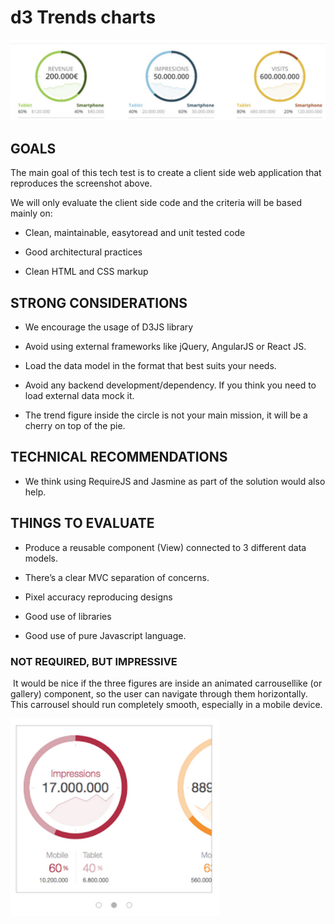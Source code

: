 # d3 Trends charts

![alt tag](https://raw.githubusercontent.com/albertvp/d3trends/master/image/d3test.png)

## GOALS

The main goal of this tech test is to create a client side web application that reproduces the screenshot above.

We will only evaluate the client side code and the criteria will be based mainly on:

* Clean, maintainable, easy­to­read and unit tested code

* Good architectural practices

* Clean HTML and CSS markup

## STRONG CONSIDERATIONS

* We encourage the usage of D3JS library

* Avoid using external frameworks like jQuery, AngularJS or React JS.

* Load the data model in the format that best suits your needs.

* Avoid any backend development/dependency. If you think you need to load external data mock it.

* The trend figure inside the circle is not your main mission, it will be a cherry on top of the pie.

## TECHNICAL RECOMMENDATIONS

* We think using RequireJS and Jasmine as part of the solution would also help.

## THINGS TO EVALUATE

* Produce a reusable component (View) connected to 3 different data models.

* There’s a clear MVC separation of concerns.

* Pixel accuracy reproducing designs

* Good use of libraries

* Good use of pure Javascript language.

### NOT REQUIRED, BUT IMPRESSIVE

­ It would be nice if the three figures are inside an animated carrousel­like (or gallery) component, so the user can navigate through them horizontally. This carrousel should run completely smooth, especially in a mobile device.

![alt tag](https://raw.githubusercontent.com/albertvp/d3trends/master/image/d3carousel.png)
